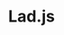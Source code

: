 ---
codehost: https://github.com/ladjs/lad
logohandle: ladsh
sort: ladjs
title: Lad.js
website: https://lad.sh/en
---